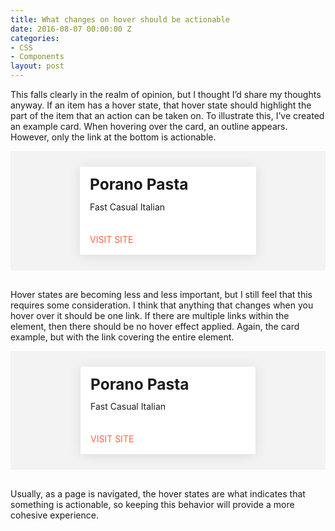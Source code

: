 ```yaml
---
title: What changes on hover should be actionable
date: 2016-08-07 00:00:00 Z
categories:
- CSS
- Components
layout: post
---
```


This falls clearly in the realm of opinion, but I thought I’d share my thoughts anyway. If an item has a hover state, that hover state should highlight the part of the item that an action can be taken on. To illustrate this, I’ve created an example card. When hovering over the card, an outline appears. However, only the link at the bottom is actionable.

<div class="card-container">
  <div class="card">
    <h1>Porano Pasta</h1>
    <p>Fast Casual Italian</p>
    <a href="http://poranopasta.com">Visit Site</a>
  </div>
</div>

Hover states are becoming less and less important, but I still feel that this requires some consideration. I think that anything that changes when you hover over it should be one link. If there are multiple links within the element, then there should be no hover effect applied. Again, the card example, but with the link covering the entire element.

<div class="card-container">
  <a href="http://poranopasta.com">
    <div class="card">
      <h1>Porano Pasta</h1>
      <p>Fast Casual Italian</p>
      <p class="action">Visit Site</p>
    </div>
  </a>
</div>

Usually, as a page is navigated, the hover states are what indicates that something is actionable, so keeping this behavior will provide a more cohesive experience.

<style>.card-container {
  background: #f3f3f3;
  padding: 25px;
  margin-bottom: 30px;
}

.card {
  margin: 0 auto;
  max-width: 250px;
  padding: 15px;
  transition: 0.2s;
  background: #fff;
  border-radius: 3px;
  box-shadow: 0 2px 20px 0 rgba(0, 0, 0, 0.1);
  border: 1px solid transparent;
}

.card:hover {
  border: 1px solid tomato;
}

.card h1 {
  margin: 0 0 15px;
  font-size: 1.75em;
  line-height: 1;
}

.card p {
  margin: 0 0 35px;
  font-size: 1em;
}

.card a,
.card .action {
  color: tomato;
  text-decoration: none;
  text-transform: uppercase;
  font-size: 14px;
  margin: 0;
  border: 0;
}

.card-container > a {
  display: block;
  margin: 0 auto;
  max-width: 280px;
  border: 0;
  color: #1D1D1D;
  text-decoration: none;
}

.card-container > a:hover {
  text-decoration: none;
}</style>